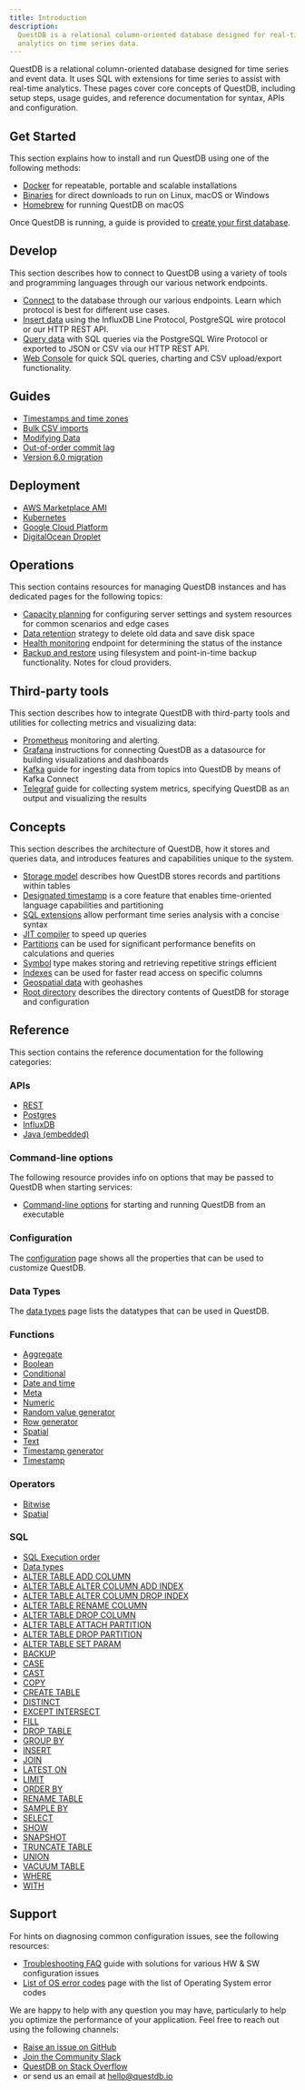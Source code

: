 ```yaml
---
title: Introduction
description:
  QuestDB is a relational column-oriented database designed for real-time
  analytics on time series data.
---
```


QuestDB is a relational column-oriented database designed for time series and
event data. It uses SQL with extensions for time series to assist with real-time
analytics. These pages cover core concepts of QuestDB, including setup steps,
usage guides, and reference documentation for syntax, APIs and configuration.

## Get Started

This section explains how to install and run QuestDB using one of the following
methods:

- [Docker](/docs/get-started/docker) for repeatable, portable and scalable
  installations
- [Binaries](/docs/get-started/binaries) for direct downloads to run on Linux,
  macOS or Windows
- [Homebrew](/docs/get-started/homebrew) for running QuestDB on macOS

Once QuestDB is running, a guide is provided to
[create your first database](/docs/get-started/first-database).

## Develop

This section describes how to connect to QuestDB using a variety of tools and
programming languages through our various network endpoints.

- [Connect](/docs/develop/connect) to the database through our various
  endpoints. Learn which protocol is best for different use cases.
- [Insert data](/docs/develop/insert-data) using the InfluxDB Line Protocol,
  PostgreSQL wire protocol or our HTTP REST API.
- [Query data](/docs/develop/query-data) with SQL queries via the PostgreSQL
  Wire Protocol or exported to JSON or CSV via our HTTP REST API.
- [Web Console](/docs/develop/web-console) for quick SQL queries, charting and
  CSV upload/export functionality.

## Guides

- [Timestamps and time zones](/docs/guides/working-with-timestamps-timezones)
- [Bulk CSV imports](/docs/guides/importing-data)
- [Modifying Data](/docs/guides/modifying-data)
- [Out-of-order commit lag](/docs/guides/out-of-order-commit-lag)
- [Version 6.0 migration](/docs/guides/v6-migration)

## Deployment

- [AWS Marketplace AMI](/docs/deployment/aws-official-ami)
- [Kubernetes](/docs/deployment/kubernetes)
- [Google Cloud Platform](/docs/deployment/google-cloud-platform)
- [DigitalOcean Droplet](/docs/deployment/digitalocean)

## Operations

This section contains resources for managing QuestDB instances and has dedicated
pages for the following topics:

- [Capacity planning](/docs/operations/capacity-planning) for configuring
  server settings and system resources for common scenarios and edge cases
- [Data retention](/docs/operations/data-retention) strategy to delete old data
  and save disk space
- [Health monitoring](/docs/operations/health-monitoring) endpoint for
  determining the status of the instance
- [Backup and restore](/docs/operations/backup) using filesystem and
  point-in-time backup functionality. Notes for cloud providers.

## Third-party tools

This section describes how to integrate QuestDB with third-party tools and
utilities for collecting metrics and visualizing data:

- [Prometheus](/docs/third-party-tools/prometheus) monitoring and alerting.
- [Grafana](/docs/third-party-tools/grafana) instructions for connecting
  QuestDB as a datasource for building visualizations and dashboards
- [Kafka](/docs/third-party-tools/kafka) guide for ingesting data from topics
  into QuestDB by means of Kafka Connect
- [Telegraf](/docs/third-party-tools/telegraf) guide for collecting system
  metrics, specifying QuestDB as an output and visualizing the results

## Concepts

This section describes the architecture of QuestDB, how it stores and queries
data, and introduces features and capabilities unique to the system.

- [Storage model](/docs/concept/storage-model) describes how QuestDB stores
  records and partitions within tables
- [Designated timestamp](/docs/concept/designated-timestamp) is a core feature
  that enables time-oriented language capabilities and partitioning
- [SQL extensions](/docs/concept/sql-extensions) allow performant time series
  analysis with a concise syntax
- [JIT compiler](/docs/concept/jit-compiler) to speed up queries
- [Partitions](/docs/concept/partitions) can be used for significant
  performance benefits on calculations and queries
- [Symbol](/docs/concept/symbol) type makes storing and retrieving repetitive
  strings efficient
- [Indexes](/docs/concept/indexes) can be used for faster read access on
  specific columns
- [Geospatial data](/docs/concept/geohashes) with geohashes
- [Root directory](/docs/concept/root-directory-structure) describes the
  directory contents of QuestDB for storage and configuration

## Reference

This section contains the reference documentation for the following categories:

### APIs

- [REST](/docs/reference/api/rest)
- [Postgres](/docs/reference/api/postgres)
- [InfluxDB](/docs/reference/api/ilp/overview)
- [Java (embedded)](/docs/reference/api/java-embedded)

### Command-line options

The following resource provides info on options that may be passed to QuestDB
when starting services:

- [Command-line options](/docs/reference/command-line-options) for starting and
  running QuestDB from an executable

### Configuration

The [configuration](/docs/reference/configuration) page shows all the
properties that can be used to customize QuestDB.

### Data Types

The [data types](/docs/reference/sql/datatypes) page lists the datatypes that
can be used in QuestDB.

### Functions

- [Aggregate](/docs/reference/function/aggregation)
- [Boolean](/docs/reference/function/boolean)
- [Conditional](/docs/reference/function/conditional)
- [Date and time](/docs/reference/function/date-time)
- [Meta](/docs/reference/function/meta)
- [Numeric](/docs/reference/function/numeric)
- [Random value generator](/docs/reference/function/random-value-generator)
- [Row generator](/docs/reference/function/row-generator)
- [Spatial](/docs/reference/function/spatial)
- [Text](/docs/reference/function/text)
- [Timestamp generator](/docs/reference/function/timestamp-generator)
- [Timestamp](/docs/reference/function/timestamp)

### Operators

- [Bitwise](/docs/reference/operators/bitwise)
- [Spatial](/docs/reference/operators/spatial)

### SQL

- [SQL Execution order](/docs/reference/sql/datatypes)
- [Data types](/docs/reference/sql/datatypes)
- [ALTER TABLE ADD COLUMN](/docs/reference/sql/alter-table-add-column)
- [ALTER TABLE ALTER COLUMN ADD INDEX](/docs/reference/sql/alter-table-alter-column-add-index)
- [ALTER TABLE ALTER COLUMN DROP INDEX](/docs/reference/sql/alter-table-alter-column-drop-index)
- [ALTER TABLE RENAME COLUMN](/docs/reference/sql/alter-table-rename-column)
- [ALTER TABLE DROP COLUMN](/docs/reference/sql/alter-table-drop-column)
- [ALTER TABLE ATTACH PARTITION](/docs/reference/sql/alter-table-attach-partition)
- [ALTER TABLE DROP PARTITION](/docs/reference/sql/alter-table-drop-partition)
- [ALTER TABLE SET PARAM](/docs/reference/sql/alter-table-set-param)
- [BACKUP](/docs/reference/sql/backup)
- [CASE](/docs/reference/sql/case)
- [CAST](/docs/reference/sql/cast)
- [COPY](/docs/reference/sql/copy)
- [CREATE TABLE](/docs/reference/sql/create-table)
- [DISTINCT](/docs/reference/sql/distinct)
- [EXCEPT INTERSECT](/docs/reference/sql/except-intersect)
- [FILL](/docs/reference/sql/fill)
- [DROP TABLE](/docs/reference/sql/drop)
- [GROUP BY](/docs/reference/sql/group-by)
- [INSERT](/docs/reference/sql/insert)
- [JOIN](/docs/reference/sql/join)
- [LATEST ON](/docs/reference/sql/latest-on)
- [LIMIT](/docs/reference/sql/limit)
- [ORDER BY](/docs/reference/sql/order-by)
- [RENAME TABLE](/docs/reference/sql/rename)
- [SAMPLE BY](/docs/reference/sql/sample-by)
- [SELECT](/docs/reference/sql/select)
- [SHOW](/docs/reference/sql/show)
- [SNAPSHOT](/docs/reference/sql/snapshot)
- [TRUNCATE TABLE](/docs/reference/sql/truncate)
- [UNION](/docs/reference/sql/union)
- [VACUUM TABLE](/docs/reference/sql/vacuum-table)
- [WHERE](/docs/reference/sql/where)
- [WITH](/docs/reference/sql/with)

## Support

For hints on diagnosing common configuration issues, see the following
resources:

- [Troubleshooting FAQ](/docs/troubleshooting/faq) guide with solutions for
  various HW & SW configuration issues
- [List of OS error codes](/docs/troubleshooting/os-error-codes) page with the
  list of Operating System error codes

We are happy to help with any question you may have, particularly to help you
optimize the performance of your application. Feel free to reach out using the
following channels:

- [Raise an issue on GitHub]({@githubUrl@}/issues)
- [Join the Community Slack]({@slackUrl@})
- [QuestDB on Stack Overflow]({@stackoverflowUrl@})
- or send us an email at [hello@questdb.io](mailto:hello@questdb.io)
